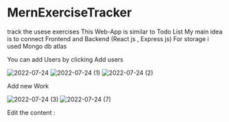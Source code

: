 # MernExerciseTracker
track the usese exercises 
This Web-App is similar to Todo List 
My main idea is to connect Frontend and Backend (React js , Express js)
For storage i used Mongo db atlas


You can add Users by clicking Add users 

![2022-07-24](https://user-images.githubusercontent.com/88612726/180655161-fa731090-3f35-4f66-a6ef-261fd62cc0cb.png)
![2022-07-24 (1)](https://user-images.githubusercontent.com/88612726/180655215-e9fcabda-461c-407f-92a7-0dac64da4cc2.png)
![2022-07-24 (2)](https://user-images.githubusercontent.com/88612726/180655224-461c4258-f633-42fd-8b33-58e06020d93f.png)


Add new Work

![2022-07-24 (3)](https://user-images.githubusercontent.com/88612726/180655248-2199ea09-4125-4da5-97f4-18ef548c1db3.png)
![2022-07-24 (7)](https://user-images.githubusercontent.com/88612726/180655257-19f2470b-c9ee-408e-b831-e5ea683ccc59.png)

Edit the content :
